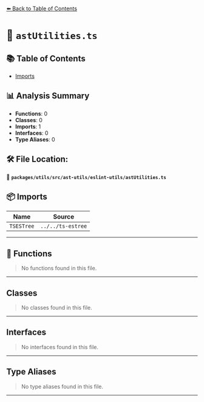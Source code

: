 [⬅️ Back to Table of Contents](../../../../../index.md)

# 📄 `astUtilities.ts`

## 📚 Table of Contents

- [Imports](#imports)

## 📊 Analysis Summary

- **Functions**: 0
- **Classes**: 0
- **Imports**: 1
- **Interfaces**: 0
- **Type Aliases**: 0

## 🛠️ File Location:
📂 **`packages/utils/src/ast-utils/eslint-utils/astUtilities.ts`**

## 📦 Imports

| Name | Source |
|------|--------|
| `TSESTree` | `../../ts-estree` |


---

## 🔧 Functions

> No functions found in this file.


---

## Classes

> No classes found in this file.


---

## Interfaces

> No interfaces found in this file.


---

## Type Aliases

> No type aliases found in this file.


---
